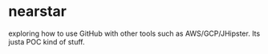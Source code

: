 # nearstar

exploring how to use GitHub with other tools such as AWS/GCP/JHipster. Its justa  POC kind of stuff.
